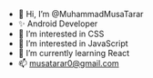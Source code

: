 - 👋 Hi, I’m @MuhammadMusaTarar
- ✨ Android Developer
- 👀 I’m interested in CSS
- 👀 I’m interested in JavaScript
- 🌱 I’m currently learning React
- 📫 musatarar0@gmail.com
